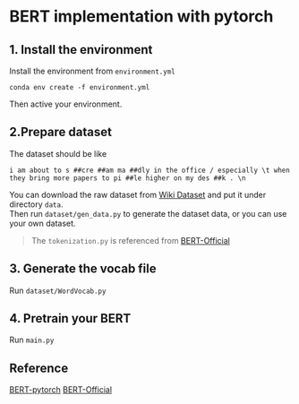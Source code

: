 # BERT implementation with pytorch

## 1. Install the environment
Install the environment from `environment.yml`
```commandline
conda env create -f environment.yml
```
Then active your environment.

## 2.Prepare dataset
The dataset should be like
```text
i am about to s ##cre ##am ma ##dly in the office / especially \t when they bring more papers to pi ##le higher on my des ##k . \n
```
You can download the raw dataset from [Wiki Dataset](https://blog.salesforceairesearch.com/the-wikitext-long-term-dependency-language-modeling-dataset/) and put it under directory `data`. \
Then run `dataset/gen_data.py` to generate the dataset data, or you can use your own dataset.

> The `tokenization.py` is referenced from [BERT-Official](https://github.com/google-research/bert/tokenization.py)

## 3. Generate the vocab file
Run `dataset/WordVocab.py`

## 4. Pretrain your BERT
Run `main.py`


## Reference
[BERT-pytorch](https://github.com/codertimo/BERT-pytorch)
[BERT-Official](https://github.com/google-research/bert)
